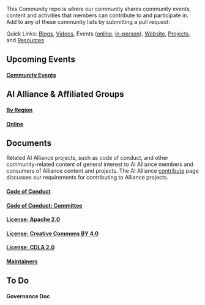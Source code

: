 This Community repo is where our community shares community events, content and activities that members can contribute to and participate in. Add to any of these community lists by submitting a pull request:

Quick Links: [Blogs](/blog/readme.md), [Videos](/videos/readme.md), Events ([online](), [in-person](/events/2025/readme.md)), [Website](/website/readme.md), [Projects](/projects/readme.md), and [Resources](/resources/readme.md)

## Upcoming Events 

#### [Community Events](https://github.com/The-AI-Alliance/community/blob/main/events/readme.md)

## AI Alliance & Affiliated Groups
#### [By Region](https://github.com/The-AI-Alliance/community/blob/main/groups/regional.md)
#### [Online](https://github.com/The-AI-Alliance/community/blob/main/online/office-hours.md)

## Documents
Related AI Alliance projects, such as code of conduct, and other community-related content of general interest to AI Alliance members and consumers of Alliance content and projects. The AI Alliance [contribute](https://thealliance.ai/contribute) page discusses our requirements for contributing to Alliance projects. 
#### [Code of Conduct](https://github.com/The-AI-Alliance/community/blob/main/CODE_OF_CONDUCT.md)
#### [Code of Conduct: Committee](https://github.com/The-AI-Alliance/community/blob/main/CODE_OF_CONDUCT_COMMITTEE.md)
#### [License: Apache 2.0](https://github.com/The-AI-Alliance/community/blob/main/LICENSE.Apache-2.0)
#### [License: Creative Commons BY 4.0](https://github.com/The-AI-Alliance/community/blob/main/LICENSE.CC-BY-4.0)
#### [License: CDLA 2.0](https://github.com/The-AI-Alliance/community/blob/main/LICENSE.CDLA-2.0)
#### [Maintainers](https://github.com/The-AI-Alliance/community/blob/main/MAINTAINERS.md)

## To Do
#### Governance Doc
